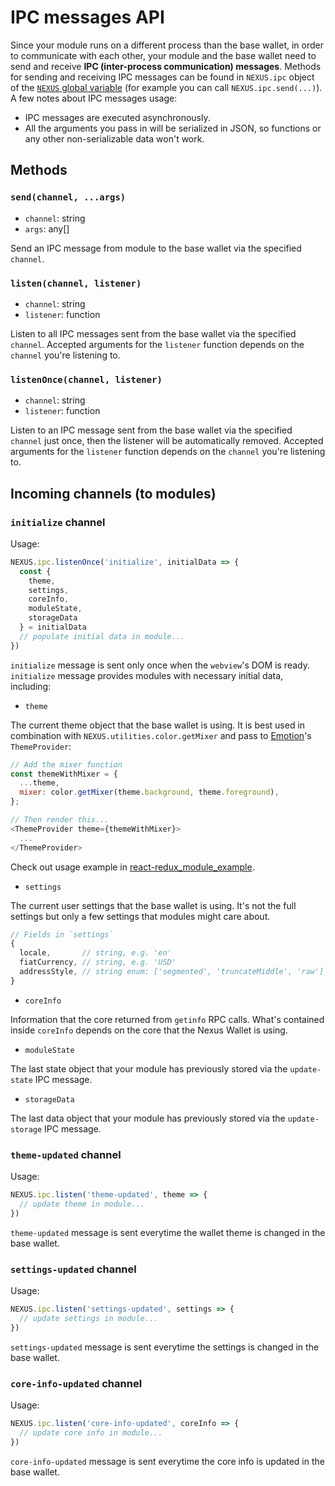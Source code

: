 # IPC messages API

Since your module runs on a different process than the base wallet, in order to communicate with each other, your module and the base wallet need to send and receive **IPC (inter-process communication) messages**. Methods for sending and receiving IPC messages can be found in `NEXUS.ipc` object of the [`NEXUS` global variable](./nexus-globalvariable.md) (for example you can call `NEXUS.ipc.send(...)`). A few notes about IPC messages usage:

- IPC messages are executed asynchronously.
- All the arguments you pass in will be serialized in JSON, so functions or any other non-serializable data won't work.

## Methods

### `send(channel, ...args)`

- `channel`: string
- `args`: any[]

Send an IPC message from module to the base wallet via the specified `channel`.

### `listen(channel, listener)`

- `channel`: string
- `listener`: function

Listen to all IPC messages sent from the base wallet via the specified `channel`. 
Accepted arguments for the `listener` function depends on the `channel` you're listening to.

### `listenOnce(channel, listener)`

- `channel`: string
- `listener`: function

Listen to an IPC message sent from the base wallet via the specified `channel` just once, then the listener will be automatically removed.
Accepted arguments for the `listener` function depends on the `channel` you're listening to.

## Incoming channels (to modules)

### `initialize` channel

Usage:

```js
NEXUS.ipc.listenOnce('initialize', initialData => {
  const {
    theme,
    settings,
    coreInfo,
    moduleState,
    storageData
  } = initialData
  // populate initial data in module...
})
```

`initialize` message is sent only once when the `webview`'s DOM is ready. `initialize` message provides modules with necessary initial data, including:

- `theme` 

The current theme object that the base wallet is using. It is best used in combination with `NEXUS.utilities.color.getMixer` and pass to [Emotion](https://emotion.sh)'s `ThemeProvider`:

```js
// Add the mixer function
const themeWithMixer = {
  ...theme,
  mixer: color.getMixer(theme.background, theme.foreground),
};

// Then render this...
<ThemeProvider theme={themeWithMixer}>
  ...
</ThemeProvider>
```

Check out usage example in [react-redux_module_example](https://github.com/Nexusoft/react_redux_module_example).

- `settings`

The current user settings that the base wallet is using. It's not the full settings but only a few settings that modules might care about.

```js
// Fields in `settings`
{
  locale,       // string, e.g. 'en'
  fiatCurrency, // string, e.g. 'USD'
  addressStyle, // string enum: ['segmented', 'truncateMiddle', 'raw']
}
```

- `coreInfo`

Information that the core returned from `getinfo` RPC calls. What's contained inside `coreInfo` depends on the core that the Nexus Wallet is using.

- `moduleState`

The last state object that your module has previously stored via the `update-state` IPC message.

- `storageData`

The last data object that your module has previously stored via the `update-storage` IPC message.

### `theme-updated` channel

Usage:

```js
NEXUS.ipc.listen('theme-updated', theme => {
  // update theme in module...
})
```

`theme-updated` message is sent everytime the wallet theme is changed in the base wallet.

### `settings-updated` channel

Usage:

```js
NEXUS.ipc.listen('settings-updated', settings => {
  // update settings in module...
})
```

`settings-updated` message is sent everytime the settings is changed in the base wallet.

### `core-info-updated` channel

Usage:

```js
NEXUS.ipc.listen('core-info-updated', coreInfo => {
  // update core info in module...
})
```

`core-info-updated` message is sent everytime the core info is updated in the base wallet.